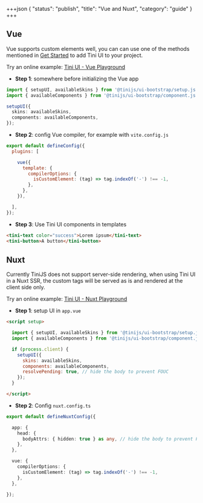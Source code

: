 +++json
{
  "status": "publish",
  "title": "Vue and Nuxt",
  "category": "guide"
}
+++

## Vue

Vue supports custom elements well, you can can use one of the methods mentioned in [Get Started](/ui/get-started) to add Tini UI to your project.

Try an online example: [Tini UI - Vue Playground](https://stackblitz.com/edit/tini-ui-vue-playground?file=src%2FApp.vue)

- **Step 1**: somewhere before initializing the Vue app

```ts
import { setupUI, availableSkins } from '@tinijs/ui-bootstrap/setup.js';
import { availableComponents } from '@tinijs/ui-bootstrap/component.js';

setupUI({
  skins: availableSkins,
  components: availableComponents,
});
```

- **Step 2**: config Vue compiler, for example with `vite.config.js`

```js
export default defineConfig({
  plugins: [

    vue({
      template: {
        compilerOptions: {
          isCustomElement: (tag) => tag.indexOf('-') !== -1,
        },
      },
    }),

  ],
});
```

- **Step 3**: Use Tini UI components in templates

```html
<tini-text color="success">Lorem ipsum</tini-text>
<tini-button>A button</tini-button>
```

## Nuxt

Currently TiniJS does not support server-side rendering, when using Tini UI in a Nuxt SSR, the custom tags will be served as is and rendered at the client side only.  

Try an online example: [Tini UI - Nuxt Playground](https://stackblitz.com/edit/tini-ui-nuxt-playground?file=app.vue)

- **Step 1**: setup UI in `app.vue`

```html
<script setup>

  import { setupUI, availableSkins } from '@tinijs/ui-bootstrap/setup.js';
  import { availableComponents } from '@tinijs/ui-bootstrap/component.js';

  if (process.client) {
    setupUI({
      skins: availableSkins,
      components: availableComponents,
      resolvePending: true, // hide the body to prevent FOUC
    });
  }

</script>
```

- **Step 2**: Config `nuxt.config.ts`

```ts
export default defineNuxtConfig({

  app: {
    head: {
      bodyAttrs: { hidden: true } as any, // hide the body to prevent FOUC
    },
  },

  vue: {
    compilerOptions: {
      isCustomElement: (tag) => tag.indexOf('-') !== -1,
    },
  },

});
```
